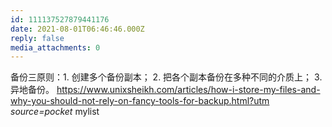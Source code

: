 ```yaml
---
id: 111137527879441176
date: 2021-08-01T06:46:46.000Z
reply: false
media_attachments: 0
---
```


备份三原则：1. 创建多个备份副本； 2. 把各个副本备份在多种不同的介质上； 3. 异地备份。 https://www.unixsheikh.com/articles/how-i-store-my-files-and-why-you-should-not-rely-on-fancy-tools-for-backup.html?utm _source=pocket_ mylist 

